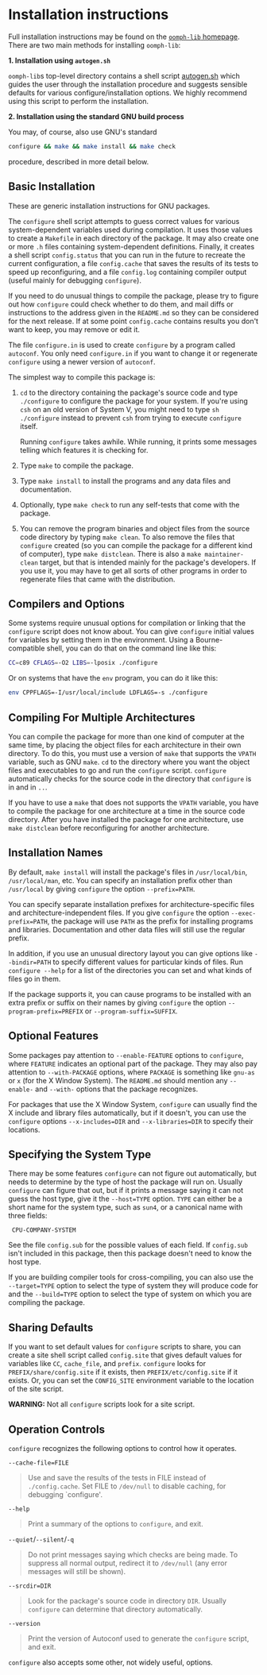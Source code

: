 # Installation instructions

Full installation instructions may be found on the
[`oomph-lib` homepage](http://www.oomph-lib.org). There are two main methods for
installing `oomph-lib`:

**1. Installation using `autogen.sh`**

   `oomph-lib`s top-level directory contains a shell script [autogen.sh](autogen.sh)
   which guides the user through the installation procedure and suggests
   sensible defaults for various configure/installation options.
   We highly recommend using this script to perform the installation.

**2. Installation using the standard GNU build process**

   You may, of course, also use GNU's standard
   ```bash
   configure && make && make install && make check
   ```
   procedure, described in more detail below.

## Basic Installation

   These are generic installation instructions for GNU packages.

   The `configure` shell script attempts to guess correct values for
various system-dependent variables used during compilation.  It uses
those values to create a `Makefile` in each directory of the package.
It may also create one or more `.h` files containing system-dependent
definitions.  Finally, it creates a shell script `config.status` that
you can run in the future to recreate the current configuration, a file
`config.cache` that saves the results of its tests to speed up
reconfiguring, and a file `config.log` containing compiler output
(useful mainly for debugging `configure`).

   If you need to do unusual things to compile the package, please try
to figure out how `configure` could check whether to do them, and mail
diffs or instructions to the address given in the `README.md` so they can
be considered for the next release.  If at some point `config.cache`
contains results you don't want to keep, you may remove or edit it.

   The file `configure.in` is used to create `configure` by a program
called `autoconf`.  You only need `configure.in` if you want to change
it or regenerate `configure` using a newer version of `autoconf`.

The simplest way to compile this package is:

  1. `cd` to the directory containing the package's source code and type
     `./configure` to configure the package for your system.  If you're
     using `csh` on an old version of System V, you might need to type
     `sh ./configure` instead to prevent `csh` from trying to execute
     `configure` itself.

     Running `configure` takes awhile.  While running, it prints some
     messages telling which features it is checking for.

  2. Type `make` to compile the package.

  3. Type `make install` to install the programs and any data files and
     documentation.

  4. Optionally, type `make check` to run any self-tests that come with
     the package.

  5. You can remove the program binaries and object files from the
     source code directory by typing `make clean`.  To also remove the
     files that `configure` created (so you can compile the package for
     a different kind of computer), type `make distclean`.  There is
     also a `make maintainer-clean` target, but that is intended mainly
     for the package's developers.  If you use it, you may have to get
     all sorts of other programs in order to regenerate files that came
     with the distribution.

## Compilers and Options

   Some systems require unusual options for compilation or linking that
the `configure` script does not know about.  You can give `configure`
initial values for variables by setting them in the environment.  Using
a Bourne-compatible shell, you can do that on the command line like
this:
```bash
CC=c89 CFLAGS=-O2 LIBS=-lposix ./configure
```
Or on systems that have the `env` program, you can do it like this:
```bash
env CPPFLAGS=-I/usr/local/include LDFLAGS=-s ./configure
```
## Compiling For Multiple Architectures

   You can compile the package for more than one kind of computer at the
same time, by placing the object files for each architecture in their
own directory.  To do this, you must use a version of `make` that
supports the `VPATH` variable, such as GNU `make`.  `cd` to the
directory where you want the object files and executables to go and run
the `configure` script.  `configure` automatically checks for the
source code in the directory that `configure` is in and in `..`.

   If you have to use a `make` that does not supports the `VPATH`
variable, you have to compile the package for one architecture at a time
in the source code directory.  After you have installed the package for
one architecture, use `make distclean` before reconfiguring for another
architecture.

## Installation Names

   By default, `make install` will install the package's files in
`/usr/local/bin`, `/usr/local/man`, etc.  You can specify an
installation prefix other than `/usr/local` by giving `configure` the
option `--prefix=PATH`.

   You can specify separate installation prefixes for
architecture-specific files and architecture-independent files.  If you
give `configure` the option `--exec-prefix=PATH`, the package will use
`PATH` as the prefix for installing programs and libraries.
Documentation and other data files will still use the regular prefix.

   In addition, if you use an unusual directory layout you can give
options like `--bindir=PATH` to specify different values for particular
kinds of files.  Run `configure --help` for a list of the directories
you can set and what kinds of files go in them.

   If the package supports it, you can cause programs to be installed
with an extra prefix or suffix on their names by giving `configure` the
option `--program-prefix=PREFIX` or `--program-suffix=SUFFIX`.

## Optional Features

   Some packages pay attention to `--enable-FEATURE` options to
`configure`, where `FEATURE` indicates an optional part of the package.
They may also pay attention to `--with-PACKAGE` options, where `PACKAGE`
is something like `gnu-as` or `x` (for the X Window System).  The
`README.md` should mention any `--enable-` and `--with-` options that the
package recognizes.

   For packages that use the X Window System, `configure` can usually
find the X include and library files automatically, but if it doesn't,
you can use the `configure` options `--x-includes=DIR` and
`--x-libraries=DIR` to specify their locations.

## Specifying the System Type

   There may be some features `configure` can not figure out
automatically, but needs to determine by the type of host the package
will run on.  Usually `configure` can figure that out, but if it prints
a message saying it can not guess the host type, give it the
`--host=TYPE` option. `TYPE` can either be a short name for the system
type, such as `sun4`, or a canonical name with three fields:

     CPU-COMPANY-SYSTEM

See the file `config.sub` for the possible values of each field. If
`config.sub` isn't included in this package, then this package doesn't
need to know the host type.

   If you are building compiler tools for cross-compiling, you can also
use the `--target=TYPE` option to select the type of system they will
produce code for and the `--build=TYPE` option to select the type of
system on which you are compiling the package.

## Sharing Defaults

   If you want to set default values for `configure` scripts to share,
you can create a site shell script called `config.site` that gives
default values for variables like `CC`, `cache_file`, and `prefix`.
`configure` looks for `PREFIX/share/config.site` if it exists, then
`PREFIX/etc/config.site` if it exists.  Or, you can set the
`CONFIG_SITE` environment variable to the location of the site script.

**WARNING:** Not all `configure` scripts look for a site script.

## Operation Controls

   `configure` recognizes the following options to control how it
operates.

`--cache-file=FILE`
> Use and save the results of the tests in FILE instead of `./config.cache`.
> Set FILE to `/dev/null` to disable caching, for debugging `configure'.

`--help`
> Print a summary of the options to `configure`, and exit.

`--quiet`/`--silent`/`-q`
> Do not print messages saying which checks are being made. To suppress all
> normal output, redirect it to `/dev/null` (any error messages will still be
> shown).

`--srcdir=DIR`
> Look for the package's source code in directory `DIR`. Usually `configure` can
> determine that directory automatically.

`--version`
> Print the version of Autoconf used to generate the `configure` script, and exit.

`configure` also accepts some other, not widely useful, options.
